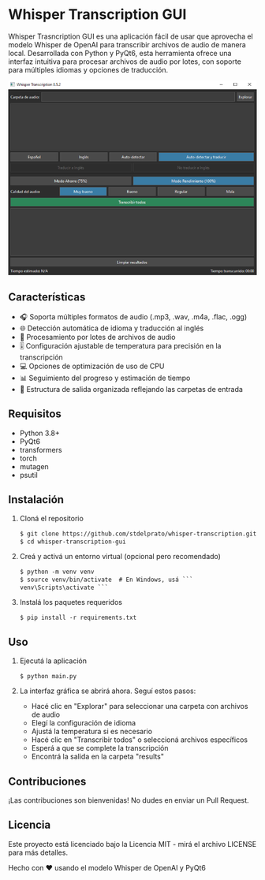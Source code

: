 # Whisper Transcription GUI

Whisper Trasncription GUI es una aplicación fácil de usar que aprovecha el modelo Whisper de OpenAI para transcribir archivos de audio de manera local. Desarrollada con Python y PyQt6, esta herramienta ofrece una interfaz intuitiva para procesar archivos de audio por lotes, con soporte para múltiples idiomas y opciones de traducción.

![alt text](./images/image.png)

## Características

- 🎧 Soporta múltiples formatos de audio (.mp3, .wav, .m4a, .flac, .ogg)
- 🌐 Detección automática de idioma y traducción al inglés
- 🔢 Procesamiento por lotes de archivos de audio
- 🎚️ Configuración ajustable de temperatura para precisión en la transcripción
- 💻 Opciones de optimización de uso de CPU
- 📊 Seguimiento del progreso y estimación de tiempo
- 📁 Estructura de salida organizada reflejando las carpetas de entrada

## Requisitos

- Python 3.8+
- PyQt6
- transformers
- torch
- mutagen
- psutil

## Instalación

1. Cloná el repositorio
   ```
   $ git clone https://github.com/stdelprato/whisper-transcription.git
   $ cd whisper-transcription-gui
   ```

2. Creá y activá un entorno virtual (opcional pero recomendado)
   ```
   $ python -m venv venv
   $ source venv/bin/activate  # En Windows, usá ``` venv\Scripts\activate ```
   ```

3. Instalá los paquetes requeridos
   ```
   $ pip install -r requirements.txt
   ```

## Uso

1. Ejecutá la aplicación
   ```
   $ python main.py
   ```

2. La interfaz gráfica se abrirá ahora. Seguí estos pasos:
   - Hacé clic en "Explorar" para seleccionar una carpeta con archivos de audio
   - Elegí la configuración de idioma
   - Ajustá la temperatura si es necesario
   - Hacé clic en "Transcribir todos" o seleccioná archivos específicos
   - Esperá a que se complete la transcripción
   - Encontrá la salida en la carpeta "results"

## Contribuciones

¡Las contribuciones son bienvenidas! No dudes en enviar un Pull Request.

## Licencia

Este proyecto está licenciado bajo la Licencia MIT - mirá el archivo LICENSE para más detalles.

Hecho con ❤️ usando el modelo Whisper de OpenAI y PyQt6